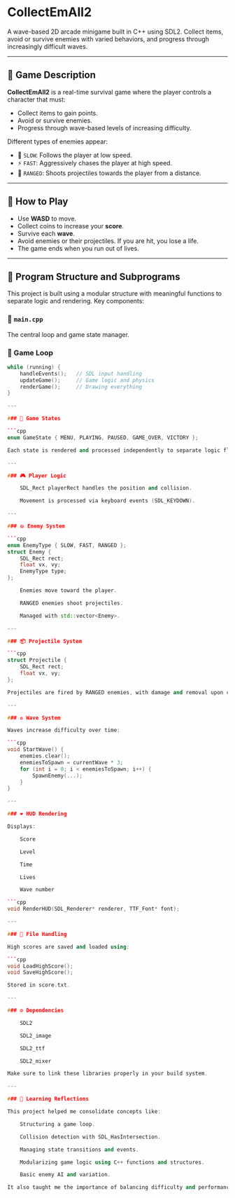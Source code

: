 # CollectEmAll2

A wave-based 2D arcade minigame built in C++ using SDL2. Collect items, avoid or survive enemies with varied behaviors, and progress through increasingly difficult waves.

---

## 📌 Game Description

**CollectEmAll2** is a real-time survival game where the player controls a character that must:
- Collect items to gain points.
- Avoid or survive enemies.
- Progress through wave-based levels of increasing difficulty.

Different types of enemies appear:
- 🐢 `SLOW`: Follows the player at low speed.
- ⚡ `FAST`: Aggressively chases the player at high speed.
- 🔫 `RANGED`: Shoots projectiles towards the player from a distance.

---

## 🚀 How to Play

- Use **WASD** to move.
- Collect coins to increase your **score**.
- Survive each **wave**.
- Avoid enemies or their projectiles. If you are hit, you lose a life.
- The game ends when you run out of lives.

---

## 🧱 Program Structure and Subprograms

This project is built using a modular structure with meaningful functions to separate logic and rendering. Key components:

### 📁 `main.cpp`
The central loop and game state manager.

### 🔁 Game Loop

```cpp
while (running) {
    handleEvents();   // SDL input handling
    updateGame();     // Game logic and physics
    renderGame();     // Drawing everything
}

---

### 🧠 Game States

```cpp
enum GameState { MENU, PLAYING, PAUSED, GAME_OVER, VICTORY };

Each state is rendered and processed independently to separate logic flow.

---

### 🎮 Player Logic

    SDL_Rect playerRect handles the position and collision.

    Movement is processed via keyboard events (SDL_KEYDOWN).

---

### 💥 Enemy System

```cpp
enum EnemyType { SLOW, FAST, RANGED };
struct Enemy {
    SDL_Rect rect;
    float vx, vy;
    EnemyType type;
};

    Enemies move toward the player.

    RANGED enemies shoot projectiles.

    Managed with std::vector<Enemy>.

---

### 📦 Projectile System

```cpp
struct Projectile {
    SDL_Rect rect;
    float vx, vy;
};

Projectiles are fired by RANGED enemies, with damage and removal upon collision or out-of-bounds.

---

### ♻️ Wave System

Waves increase difficulty over time:

```cpp
void StartWave() {
    enemies.clear();
    enemiesToSpawn = currentWave * 3;
    for (int i = 0; i < enemiesToSpawn; i++) {
        SpawnEnemy(...);
    }
}

---

### ❤️ HUD Rendering

Displays:

    Score

    Level

    Time

    Lives

    Wave number

```cpp
void RenderHUD(SDL_Renderer* renderer, TTF_Font* font);

---

### 📂 File Handling

High scores are saved and loaded using:

```cpp
void LoadHighScore();
void SaveHighScore();

Stored in score.txt.

---

### ⚙️ Dependencies

    SDL2

    SDL2_image

    SDL2_ttf

    SDL2_mixer

Make sure to link these libraries properly in your build system.

---

### 🧠 Learning Reflections

This project helped me consolidate concepts like:

    Structuring a game loop.

    Collision detection with SDL_HasIntersection.

    Managing state transitions and events.

    Modularizing game logic using C++ functions and structures.

    Basic enemy AI and variation.

It also taught me the importance of balancing difficulty and performance using timers, wave management, and player feedback systems.
